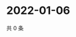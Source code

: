 # 2022-01-06

共 0 条

<!-- BEGIN WEIBO -->
<!-- 最后更新时间 Thu Jan 06 2022 16:01:35 GMT+0800 (China Standard Time) -->

<!-- END WEIBO -->
